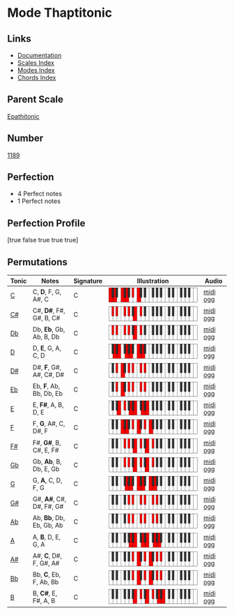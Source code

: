 # Mode Thaptitonic

## Links

- [Documentation](index.md)
- [Scales Index](Scales.md)
- [Modes Index](Modes.md)
- [Chords Index](Chords.md)

## Parent Scale

[Epathitonic](ScaleEpathitonic.md)

## Number

[1189](https://ianring.com/musictheory/scales/1189)

## Perfection

- 4 Perfect notes
- 1 Perfect notes

## Perfection Profile

[true false true true true]

## Permutations

| Tonic | Notes | Signature | Illustration | Audio |
|-------|-------|-----------|--------------|-------|
| [C](ModeCNaturalThaptitonic.md) | C, **D**, F, G, A#, C | C | ![CNaturalThaptitonic](ModeCNaturalThaptitonic.png) | [midi](ModeCNaturalThaptitonic.mid) [ogg](ModeCNaturalThaptitonic.ogg) |
| [C#](ModeCSharpThaptitonic.md) | C#, **D#**, F#, G#, B, C# | C | ![CSharpThaptitonic](ModeCSharpThaptitonic.png) | [midi](ModeCSharpThaptitonic.mid) [ogg](ModeCSharpThaptitonic.ogg) |
| [Db](ModeDFlatThaptitonic.md) | Db, **Eb**, Gb, Ab, B, Db | C | ![DFlatThaptitonic](ModeDFlatThaptitonic.png) | [midi](ModeDFlatThaptitonic.mid) [ogg](ModeDFlatThaptitonic.ogg) |
| [D](ModeDNaturalThaptitonic.md) | D, **E**, G, A, C, D | C | ![DNaturalThaptitonic](ModeDNaturalThaptitonic.png) | [midi](ModeDNaturalThaptitonic.mid) [ogg](ModeDNaturalThaptitonic.ogg) |
| [D#](ModeDSharpThaptitonic.md) | D#, **F**, G#, A#, C#, D# | C | ![DSharpThaptitonic](ModeDSharpThaptitonic.png) | [midi](ModeDSharpThaptitonic.mid) [ogg](ModeDSharpThaptitonic.ogg) |
| [Eb](ModeEFlatThaptitonic.md) | Eb, **F**, Ab, Bb, Db, Eb | C | ![EFlatThaptitonic](ModeEFlatThaptitonic.png) | [midi](ModeEFlatThaptitonic.mid) [ogg](ModeEFlatThaptitonic.ogg) |
| [E](ModeENaturalThaptitonic.md) | E, **F#**, A, B, D, E | C | ![ENaturalThaptitonic](ModeENaturalThaptitonic.png) | [midi](ModeENaturalThaptitonic.mid) [ogg](ModeENaturalThaptitonic.ogg) |
| [F](ModeFNaturalThaptitonic.md) | F, **G**, A#, C, D#, F | C | ![FNaturalThaptitonic](ModeFNaturalThaptitonic.png) | [midi](ModeFNaturalThaptitonic.mid) [ogg](ModeFNaturalThaptitonic.ogg) |
| [F#](ModeFSharpThaptitonic.md) | F#, **G#**, B, C#, E, F# | C | ![FSharpThaptitonic](ModeFSharpThaptitonic.png) | [midi](ModeFSharpThaptitonic.mid) [ogg](ModeFSharpThaptitonic.ogg) |
| [Gb](ModeGFlatThaptitonic.md) | Gb, **Ab**, B, Db, E, Gb | C | ![GFlatThaptitonic](ModeGFlatThaptitonic.png) | [midi](ModeGFlatThaptitonic.mid) [ogg](ModeGFlatThaptitonic.ogg) |
| [G](ModeGNaturalThaptitonic.md) | G, **A**, C, D, F, G | C | ![GNaturalThaptitonic](ModeGNaturalThaptitonic.png) | [midi](ModeGNaturalThaptitonic.mid) [ogg](ModeGNaturalThaptitonic.ogg) |
| [G#](ModeGSharpThaptitonic.md) | G#, **A#**, C#, D#, F#, G# | C | ![GSharpThaptitonic](ModeGSharpThaptitonic.png) | [midi](ModeGSharpThaptitonic.mid) [ogg](ModeGSharpThaptitonic.ogg) |
| [Ab](ModeAFlatThaptitonic.md) | Ab, **Bb**, Db, Eb, Gb, Ab | C | ![AFlatThaptitonic](ModeAFlatThaptitonic.png) | [midi](ModeAFlatThaptitonic.mid) [ogg](ModeAFlatThaptitonic.ogg) |
| [A](ModeANaturalThaptitonic.md) | A, **B**, D, E, G, A | C | ![ANaturalThaptitonic](ModeANaturalThaptitonic.png) | [midi](ModeANaturalThaptitonic.mid) [ogg](ModeANaturalThaptitonic.ogg) |
| [A#](ModeASharpThaptitonic.md) | A#, **C**, D#, F, G#, A# | C | ![ASharpThaptitonic](ModeASharpThaptitonic.png) | [midi](ModeASharpThaptitonic.mid) [ogg](ModeASharpThaptitonic.ogg) |
| [Bb](ModeBFlatThaptitonic.md) | Bb, **C**, Eb, F, Ab, Bb | C | ![BFlatThaptitonic](ModeBFlatThaptitonic.png) | [midi](ModeBFlatThaptitonic.mid) [ogg](ModeBFlatThaptitonic.ogg) |
| [B](ModeBNaturalThaptitonic.md) | B, **C#**, E, F#, A, B | C | ![BNaturalThaptitonic](ModeBNaturalThaptitonic.png) | [midi](ModeBNaturalThaptitonic.mid) [ogg](ModeBNaturalThaptitonic.ogg) |
